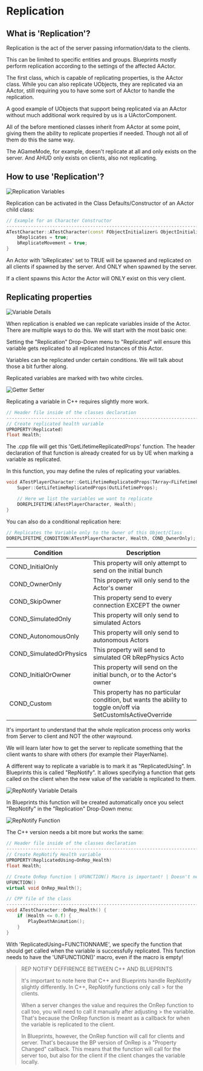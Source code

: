 # Replication

## What is 'Replication'?​

Replication is the act of the server passing information/data to the clients.

This can be limited to specific entities and groups. Blueprints mostly perform replication according to the settings of the affected AActor.

The first class, which is capable of replicating properties, is the AActor class. While you can also replicate UObjects, they are replicated via an AActor, still requiring you to have some sort of AActor to handle the replication.

A good example of UObjects that support being replicated via an AActor without much additional work required by us is a UActorComponent.

All of the before mentioned classes inherit from AActor at some point, giving them the ability to replicate properties if needed. Though not all of them do this the same way.

The AGameMode, for example, doesn't replicate at all and only exists on the server. And AHUD only exists on clients, also not replicating.

## How to use 'Replication'?

![Replication Variables](images/image-2.png)

Replication can be activated in the Class Defaults/Constructor of an AActor child class:

``` cpp
// Example for an Character Constructor
--------------------------------------------------------------------------------
ATestCharacter::ATestCharacter(const FObjectInitializer& ObjectInitializer) : Super(ObjectInitializer) {
    bReplicates = true;
    bReplicateMovement = true;
}
```

An Actor with 'bReplicates' set to TRUE will be spawned and replicated on all clients if spawned by the server. And ONLY when spawned by the server.

If a client spawns this Actor the Actor will ONLY exist on this very client.

## Replicating properties​

![Variable Details](images/image-3.png)

When replication is enabled we can replicate variables inside of the Actor. There are multiple ways to do this. We will start with the most basic one:

Setting the "Replication" Drop-Down menu to "Replicated" will ensure this variable gets replicated to all replicated Instances of this Actor.

Variables can be replicated under certain conditions. We will talk about those a bit further along.

Replicated variables are marked with two white circles.

![Getter Setter](images/image-4.png)

Replicating a variable in C++ requires slightly more work.

``` cpp
// Header file inside of the classes declaration
--------------------------------------------------------------------------------
// Create replicated health variable
UPROPERTY(Replicated)
float Health;
```

The .cpp file will get this 'GetLifetimeReplicatedProps' function. The header declaration of that function is already created for us by UE when marking a variable as replicated.

In this function, you may define the rules of replicating your variables.

``` cpp
void ATestPlayerCharacter::GetLifetimeReplicatedProps(TArray<FLifetimeProperty>& OutLifetimeProps) const {
    Super::GetLifetimeReplicatedProps(OutLifetimeProps);

    // Here we list the variables we want to replicate
    DOREPLIFETIME(ATestPlayerCharacter, Health);
}
```

You can also do a conditional replication here:

``` cpp
// Replicates the Variable only to the Owner of this Object/Class
DOREPLIFETIME_CONDITION(ATestPlayerCharacter, Health, COND_OwnerOnly);
```

| Condition | Description |
| --------- | ----------- |
|COND_InitialOnly        | This property will only attempt to send on the initial bunch |
|COND_OwnerOnly          | This property will only send to the Actor's owner |
|COND_SkipOwner          | This property send to every connection EXCEPT the owner |
|COND_SimulatedOnly      | This property will only send to simulated Actors |
|COND_AutonomousOnly     | This property will only send to autonomous Actors |
|COND_SimulatedOrPhysics | This property will send to simulated OR bRepPhysics Acto |
|COND_InitialOrOwner     | This property will send on the initial bunch, or to the Actor's owner |
|COND_Custom             | This property has no particular condition, but wants the ability to toggle on/off via SetCustomIsActiveOverride |

It's important to understand that the whole replication process only works from Server to client and NOT the other wayround.

We will learn later how to get the server to replicate something that the client wants to share with others (for example their PlayerName).

A different way to replicate a variable is to mark it as "ReplicatedUsing". In Blueprints this is called "RepNotify". It allows specifying a function that gets called on the client when the new value of the variable is replicated to them.

![RepNotify Variable Details](images/image-5.png)

In Blueprints this function will be created automatically once you select "RepNotify" in the "Replication" Drop-Down menu:

![RepNotify Function](images/image-6.png)

The C++ version needs a bit more but works the same:

``` cpp
// Header file inside of the classes declaration
--------------------------------------------------------------------------------
// Create RepNotify Health variable
UPROPERTY(ReplicatedUsing=OnRep_Health)
float Health;

// Create OnRep function | UFUNCTION() Macro is important! | Doesn't need to be virtual
UFUNCTION()
virtual void OnRep_Health();
```

``` cpp
// CPP file of the class
--------------------------------------------------------------------------------
void ATestCharacter::OnRep_Health() {
    if (Health <= 0.f) {
        PlayDeathAnimation();
    }
}
```

With 'ReplicatedUsing=FUNCTIONNAME', we specify the function that should get called when the variable is successfully replicated. This function needs to have the 'UNFUNCTION()' macro, even if the macro is empty!

> REP NOTIFY DEFFIRENCE BETWEEN C++ AND BLUEPRINTS
>
> It's important to note here that C++ and Blueprints handle RepNotify slightly differently. In C++, RepNotify functions only call > for the clients.
>
> When a server changes the value and requires the OnRep function to call too, you will need to call it manually after adjusting > the variable. That's because the OnRep function is meant as a callback for when the variable is replicated to the client.
>
> In Blueprints, however, the OnRep function will call for clients and server. That's because the BP version of OnRep is a "Property Changed" callback. This means that the function will call for the server too, but also for the client if the client changes the variable locally.
